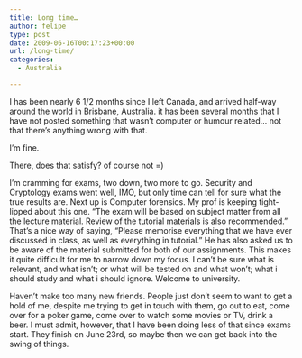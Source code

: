 ```yaml
---
title: Long time…
author: felipe
type: post
date: 2009-06-16T00:17:23+00:00
url: /long-time/
categories:
  - Australia

---
```

I has been nearly 6 1/2 months since I left Canada, and arrived half-way around the world in Brisbane, Australia. it has been several months that I have not posted something that wasn&#8217;t computer or humour related&#8230; not that there&#8217;s anything wrong with that.
  
I&#8217;m fine.
  
There, does that satisfy? of course not =)
  
I&#8217;m cramming for exams, two down, two more to go. Security and Cryptology exams went well, IMO, but only time can tell for sure what the true results are. Next up is Computer forensics. My prof is keeping tight-lipped about this one. &#8220;The exam will be based on subject matter from all the lecture material. Review of the tutorial materials is also recommended.&#8221; That&#8217;s a nice way of saying, &#8220;Please memorise everything that we have ever discussed in class, as well as everything in tutorial.&#8221; He has also asked us to be aware of the material submitted for both of our assignments. This makes it quite difficult for me to narrow down my focus. I can&#8217;t be sure what is relevant, and what isn&#8217;t; or what will be tested on and what won&#8217;t; what i should study and what i should ignore. Welcome to university.
  
Haven&#8217;t make too many new friends. People just don&#8217;t seem to want to get a hold of me, despite me trying to get in touch with them, go out to eat, come over for a poker game, come over to watch some movies or TV, drink a beer. I must admit, however, that I have been doing less of that since exams start. They finish on June 23rd, so maybe then we can get back into the swing of things.